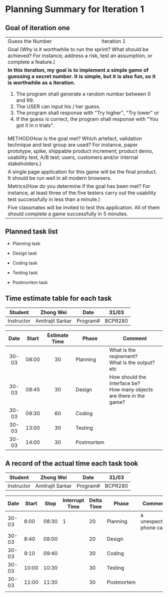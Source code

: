 # Planning Summary for Iteration 1

## Goal of iteration one

<table>
<tr><td>Guess the Number</td><td>Iteration 1</td></tr>
<tr><td colspan="2">Goal (Why is it worthwhile to run the sprint? What should be achieved? For instance, address a risk, test an assumption, or complete a feature.)</td></tr>
<tr>
<td colspan="2">
  <b>In this iteration, my goal is to implement a simple game of guessing a secret number. It is simple, but it is also fun, so it is worthwhile as a iteration.
 </b>
  <ol>
    <li>The program shall generate a random number between 0 and 99.</li> 
		<li>The USER can input his / her guess.</li>
		<li>The program shall response with "Try higher", "Try lower" or 
    <li>If the guess is correct, the program shall response with "You got it in n trials". </li>
  </ol>
</td>
</tr>
<td colspan="2">
	METHOD(How is the goal met? Which artefact, validation technique and test group are used? For instance, paper prototype, spike, shippable product increment; product demo, usability test, A/B test; users, customers and/or internal stakeholders.)
</td>
</tr>
<tr>
<td colspan="2">
A single page application for this game will be the final product. It should be run well in all modern browsers. 
</td>
</tr>
<tr>
<td colspan="2">
Metrics(How do you determine if the goal has been met? For instance, at least three of the ﬁve testers carry out the usability test successfully in less than a minute.)
</td>
</tr>
<tr>
<td colspan="2">
Five classmates will be invited to test this application. All of them should complete a game successfully in 5 minutes.
</td>
</tr>
<tr>
</table>



## Planned task list

- Planning task

- Design task

- Coding task

- Testing task

- Postmortem task

## Time estimate table for each task
| Student    | Zhong Wei        | Date     | 31/03   |
| ---------- | ---------------- | -------- | ------- |
| Instructor | Amitrajit Sarkar | Program# | BCPR280 |

| Date  | Start | Estimate Time | Phase      | Comment |
| :-----: | :-----: | :----------: | ---------- | ------- |
| 30-03 | 08:00 | 30 | Planning   | What is the reqirement?  <br />What is the output? etc |
| 30-03 | 08:45 | 30 | Design     | How should the interface be?<br />How many objects are there in the game? |
| 30-03 | 09:30 | 60    | Coding    |         |
| 30-03 | 13:00 |  30    | Testing    |         |
| 30-03 | 14:00 |  30     | Postmortem |         |

## A record of the actual time each task took

| Student    | Zhong Wei        | Date     | 31/03   |
| ---------- | ---------------- | -------- | ------- |
| Instructor | Amitrajit Sarkar | Program# | BCPR280 |

| Date  | Start | Stop  | Interrupt Time | Delta Time | Phase      | Comment                 |
| ----- | ----- | ----- | -------------- | ---------- | ---------- | ----------------------- |
| 30-03 | 8:00  | 08:30 | 1              | 20         | Planning   | a unexpected phone call |
| 30-03 | 8:40  | 09:00 |                | 20         | Design     |                         |
| 30-03 | 9:10  | 09:40 |                | 30         | Coding     |                         |
| 30-03 | 10:00 | 10:30 |                | 30         | Testing    |                         |
| 30-03 | 11:00 | 11:30 |                | 30         | Postmortem |                         |
|       |       |       |                |            |            |                         |



